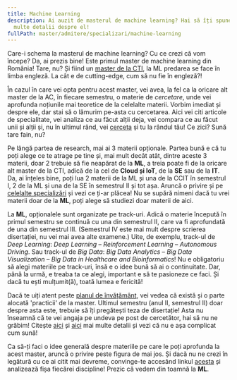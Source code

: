 ```yaml
---
title: Machine Learning
description: Ai auzit de masterul de machine learning? Hai să îți spunem noi mai
  multe detalii despre el!
fullPath: master/admitere/specializari/machine-learning
---
```

Care-i schema la masterul de machine learning? Cu ce crezi că vom începe? Da, ai prezis bine! Este primul master de machine learning din România! Tare, nu? Și fiind un [master de la CTI](https://cs.upt.ro/ro/education/master), la ML predarea se face în limba engleză. La cât e de cutting-edge, cum să nu fie în engleză?!

În cazul în care vei opta pentru acest master, vei avea, la fel ca la oricare alt master de la AC, în fiecare semestru, o materie de *cercetare*, unde vei aprofunda noțiunile mai teoretice de la celelalte materii. Vorbim imediat și despre ele, dar stai să o lămurim pe-asta cu cercetarea. Aici vei citi articole de specialitate, vei analiza ce au făcut alții deja, vei compara ce au făcut unii și alții și, nu în ultimul rând, vei [cerceta](https://cs.upt.ro/ro/education/master/research) și tu la rândul tău! Ce zici? Sună tare fain, nu? 

Pe lângă partea de research, mai ai 3 materii opționale. Partea bună e că tu poți alege ce te atrage pe tine și, mai mult decât atât, dintre aceste 3 materii, doar 2 trebuie să fie neapărat de la **ML**, a treia poate fi de la oricare alt master de la CTI, adică de la cel de **Cloud și IoT**, de la **SE** sau de la **IT**. Da, ai înțeles bine, poți lua 2 materii de la ML și una de la CCIT în semestrul I, 2 de la ML și una de la SE în semestrul II și tot așa. Aruncă o privire și pe [celelalte specializări](https://cs.upt.ro/ro/education/master) și vezi ce ți-ar plăcea! Nu se supără nimeni dacă tu vrei materii doar de la **ML**, poți alege să studiezi doar materii de aici.

La **ML**, opționalele sunt organizate pe track-uri. Adică o materie începută în primul semestru se continuă cu una din semestrul II, care va fi aprofundată de una din semestrul III. (Semestrul IV este mai mult despre scrierea disertației, nu vei mai avea alte examene.) Uite, de exemplu, track-ul de *Deep Learning*: *Deep Learning* – *Reinforcement Learning* – *Autonomous Driving*. Sau track-ul de *Big Data*: *Big Data Analytics* – *Big Data Visualization* – *Big Data in Healthcare and Bioinformatics*!  Nu e obligatoriu să alegi materiile pe track-uri, însă e o idee bună să ai o continuitate. Dar, până la urmă, e treaba ta ce alegi, important e să te pasioneze ce faci. Și dacă tu ești mulțumit(ă), toată lumea e fericită!

Dacă te uiți atent peste [planul de învățământ](https://ac.upt.ro/specializari/machine-learning-ml/), vei vedea că există și o parte alocată 'practicii' de la master. Ultimul semestru (anul II, semestrul II) doar despre asta este, trebuie să îți pregătești teza de disertație! Asta nu înseamnă că te vei angaja pe undeva pe post de cercetător, hai să nu ne grăbim! Citește [aici](https://ac.upt.ro/practica-master/) și [aici](https://cs.upt.ro/ro/education/master/research) mai multe detalii și vezi că nu e așa complicat cum sună!

Ca să-ți faci o idee generală despre materiile pe care le poți aprofunda la acest master, aruncă o privire peste figura de mai jos. Și dacă nu ne crezi în legătură cu ce ai citit mai devreme, convinge-te accesând linkul [acesta](https://ac.upt.ro/specializari/machine-learning-ml/) și analizează fișa fiecărei discipline! Prezic că vedem din toamnă la **ML**.

<Fig src="/uploads/ml.jpeg" alt="Disciplinele de la masterul de Machine Learning" caption="Disciplinele de la masterul de Machine Learning"></Fig>